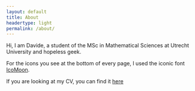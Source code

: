 ```yaml
---
layout: default
title: About
headertype: light
permalink: /about/
---
```

<div class="post col-fixed-800">
<p>Hi, I am Davide, a student of the MSc in Mathematical Sciences at Utrecht University and hopeless geek.</p>
<p>For the icons you see at the bottom of every page, I used the iconic font <a href="http://keyamoon.com/icomoon/">IcoMoon</a>.</p>
<p>If you are looking at my CV, you can find it <a href="https://dl.dropbox.com/u/958311/cv_Davide.pdf">here</a></p>
</div>
